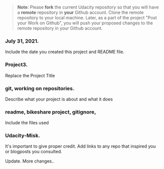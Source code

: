 >**Note**: Please **fork** the current Udacity repository so that you will have a **remote** repository in **your** Github account. Clone the remote repository to your local machine. Later, as a part of the project "Post your Work on Github", you will push your proposed changes to the remote repository in your Github account.

### July 31, 2021.
Include the date you created this project and README file.

### Project3.
Replace the Project Title

### git, working on repositories.
Describe what your project is about and what it does

### readme, bikeshare project, gitignore,
Include the files used

### Udacity-Misk.
It's important to give proper credit. Add links to any repo that inspired you or blogposts you consulted.

Update.
More changes..

